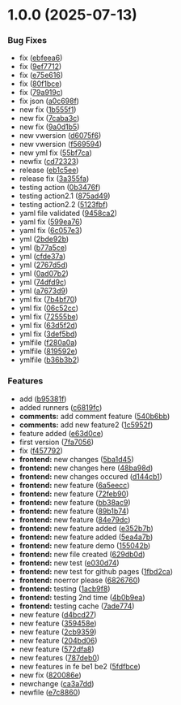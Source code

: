 # 1.0.0 (2025-07-13)


### Bug Fixes

* fix ([ebfeea6](https://github.com/Karnpratik/fellowship-project/commit/ebfeea6cdeec7a3a60279e14276703cc50380b49))
* fix ([9ef7712](https://github.com/Karnpratik/fellowship-project/commit/9ef7712e58ad1f79ce1976f6564fad8a58f3dc7b))
* fix ([e75e616](https://github.com/Karnpratik/fellowship-project/commit/e75e61676e76d0d90d022da89258901f1862e9ff))
* fix ([80f1bce](https://github.com/Karnpratik/fellowship-project/commit/80f1bce2dc2513e8eba5a5a1f26ba5d3b6e2a2ed))
* fix ([79a919c](https://github.com/Karnpratik/fellowship-project/commit/79a919c89619d643e9543de818b8e33436bf814d))
* fix json ([a0c698f](https://github.com/Karnpratik/fellowship-project/commit/a0c698fe4d19a7ea2c2e534b75bd162d90989df2))
* new fix ([1b555f1](https://github.com/Karnpratik/fellowship-project/commit/1b555f178be35ff693f34e8a3c83dcb9dcb02065))
* new fix ([7caba3c](https://github.com/Karnpratik/fellowship-project/commit/7caba3ca6917ce9617b2516bf698416bbd340d10))
* new fix ([9a0d1b5](https://github.com/Karnpratik/fellowship-project/commit/9a0d1b5fba9f8f9a2bbd63e32dbb85b3b0614b33))
* new vwersion ([d6075f6](https://github.com/Karnpratik/fellowship-project/commit/d6075f6d066309a058862fde260ff1d3d25a8948))
* new vwersion ([f569594](https://github.com/Karnpratik/fellowship-project/commit/f5695941d49a2d1ced148680784f1f0558290cc0))
* new yml fix ([55bf7ca](https://github.com/Karnpratik/fellowship-project/commit/55bf7cac64adb7eff6de7822474f5d468b20224e))
* newfix ([cd72323](https://github.com/Karnpratik/fellowship-project/commit/cd723231945cdcacec3cf396df20174f4e1b1847))
* release ([eb1c5ee](https://github.com/Karnpratik/fellowship-project/commit/eb1c5ee661a8dc3df7ab33d4200cb8cecb0b8f5f))
* release fix ([3a355fa](https://github.com/Karnpratik/fellowship-project/commit/3a355faf834dff46c5a2c14740990df6ee862497))
* testing action ([0b3476f](https://github.com/Karnpratik/fellowship-project/commit/0b3476f92191a912d86e1feba882f40d6df306c8))
* testing action2.1 ([875ad49](https://github.com/Karnpratik/fellowship-project/commit/875ad49aace49530707352bc799861b193366b57))
* testing action2.2 ([5123fbf](https://github.com/Karnpratik/fellowship-project/commit/5123fbf674ac568d7d8f433ec43f6294e7cabb6b))
* yaml file validated ([9458ca2](https://github.com/Karnpratik/fellowship-project/commit/9458ca268c51144d94705a702ea5c2f5460dfeb7))
* yaml fix ([599ea76](https://github.com/Karnpratik/fellowship-project/commit/599ea765c181e74c1e6b56ac35d0a4ab149633a1))
* yaml fix ([6c057e3](https://github.com/Karnpratik/fellowship-project/commit/6c057e3da03b0a01a2aca2e6a458a289e1d25e9c))
* yml ([2bde92b](https://github.com/Karnpratik/fellowship-project/commit/2bde92b03507bdb026a031f19682bbb9f4b3293d))
* yml ([b77a5ce](https://github.com/Karnpratik/fellowship-project/commit/b77a5ce7efa8a00e5ec4be00dbe7f0a0326bde7c))
* yml ([cfde37a](https://github.com/Karnpratik/fellowship-project/commit/cfde37a90a7e2ef0fc6592ed2b6a9e2ef0ed9301))
* yml ([2767d5d](https://github.com/Karnpratik/fellowship-project/commit/2767d5d128315d4076c28d541bb4c9171f46dd3d))
* yml ([0ad07b2](https://github.com/Karnpratik/fellowship-project/commit/0ad07b229e2b83006632e84b11258eac587a2618))
* yml ([74dfd9c](https://github.com/Karnpratik/fellowship-project/commit/74dfd9c26f4343be4d8bed16d8f703f967918369))
* yml ([a7673d9](https://github.com/Karnpratik/fellowship-project/commit/a7673d9b262c711f7f16e6aab7351e8b236131b5))
* yml fix ([7b4bf70](https://github.com/Karnpratik/fellowship-project/commit/7b4bf707ab5db8facf54538e22857a4ef26dd532))
* yml fix ([06c52cc](https://github.com/Karnpratik/fellowship-project/commit/06c52cc3c06cc6a000879158da020ceb1595bde2))
* yml fix ([72555be](https://github.com/Karnpratik/fellowship-project/commit/72555be946d622f02936c3bad623148e7eae32a9))
* yml fix ([63d5f2d](https://github.com/Karnpratik/fellowship-project/commit/63d5f2d2a99e0b8a959ba87163e97ca3dce5d15e))
* yml fix ([3def5bd](https://github.com/Karnpratik/fellowship-project/commit/3def5bd5ab04c4351885320f736c2238ece62b9a))
* ymlfile ([f280a0a](https://github.com/Karnpratik/fellowship-project/commit/f280a0a3a3038590f635a9d7a38e22ed8f2234fb))
* ymlfile ([819592e](https://github.com/Karnpratik/fellowship-project/commit/819592e1f59c3fb5c3d80edb0eb98a7b704cb123))
* ymlfile ([b36b3b2](https://github.com/Karnpratik/fellowship-project/commit/b36b3b2937e3fbb119c8015effb14810ad79343f))


### Features

* add ([b95381f](https://github.com/Karnpratik/fellowship-project/commit/b95381f0affffd0738cbf4d46c8b28f47ea3aeba))
* added runners ([c6819fc](https://github.com/Karnpratik/fellowship-project/commit/c6819fc5af83cbf65eb382a75730b22466a19227))
* **comments:** add comment feature ([540b6bb](https://github.com/Karnpratik/fellowship-project/commit/540b6bbddf601900a7f019bd4895a152b9ca7c62))
* **comments:** add new feature2 ([1c5952f](https://github.com/Karnpratik/fellowship-project/commit/1c5952fccd0c882ef4405cf0af4ddb22f8641699))
* feature added ([e63d0ce](https://github.com/Karnpratik/fellowship-project/commit/e63d0ceb5cc17a5a6657e904ee872530d659b5e6))
* first version ([7fa7056](https://github.com/Karnpratik/fellowship-project/commit/7fa70560e6f9366a9f79babd3ca4b4370c67fea1))
* fix ([f457792](https://github.com/Karnpratik/fellowship-project/commit/f4577926b644819293b5b821a63f4c970b092cad))
* **frontend:** new changes ([5ba1d45](https://github.com/Karnpratik/fellowship-project/commit/5ba1d457b004d0a92c8bd3d7bae752e9f3c09f21))
* **frontend:** new changes here ([48ba98d](https://github.com/Karnpratik/fellowship-project/commit/48ba98d6164002a214601abc1da3ce0c1f11a37c))
* **frontend:** new changes occured ([d144cb1](https://github.com/Karnpratik/fellowship-project/commit/d144cb16b6e1b8fa0bf0938f0ac38271e4d741f7))
* **frontend:** new feature ([6a5eecc](https://github.com/Karnpratik/fellowship-project/commit/6a5eeccc1f75532b5adb0ca47b99cf189f2fb762))
* **frontend:** new feature ([72feb90](https://github.com/Karnpratik/fellowship-project/commit/72feb906b6dd0894c6dfa1f51709c54092887012))
* **frontend:** new feature ([bb38ac9](https://github.com/Karnpratik/fellowship-project/commit/bb38ac9b0402b3d53bca4bda2e38986cfbc7ba10))
* **frontend:** new feature ([89b1b74](https://github.com/Karnpratik/fellowship-project/commit/89b1b743c1c448a6ec8e51d61a0358684cef346c))
* **frontend:** new feature ([84e79dc](https://github.com/Karnpratik/fellowship-project/commit/84e79dc690cc5d8efbeb68309aac05bce9a4ee27))
* **frontend:** new feature added ([e352b7b](https://github.com/Karnpratik/fellowship-project/commit/e352b7be9cac5bdc72725529e382e62721df6524))
* **frontend:** new feature added ([5ea4a7b](https://github.com/Karnpratik/fellowship-project/commit/5ea4a7b1a4779309b1b22878143f1a9130cdb791))
* **frontend:** new feature demo ([155042b](https://github.com/Karnpratik/fellowship-project/commit/155042bd5ce7df0a9d3ab6b63be5301dcb985c24))
* **frontend:** new file created ([629db0d](https://github.com/Karnpratik/fellowship-project/commit/629db0d549ebd57020b1e2f0c921c5485e0e0294))
* **frontend:** new test ([e030d74](https://github.com/Karnpratik/fellowship-project/commit/e030d745df03363e0e110c5cb7aba897123f262a))
* **frontend:** new test for github pages ([1fbd2ca](https://github.com/Karnpratik/fellowship-project/commit/1fbd2ca85082e6724133a5ec5f2380ce171a28e1))
* **frontend:** noerror please ([6826760](https://github.com/Karnpratik/fellowship-project/commit/68267604923a425608267d1c64466350a2ffd017))
* **frontend:** testing ([1acb9f8](https://github.com/Karnpratik/fellowship-project/commit/1acb9f8ceb7568f5b8326082bc6466fa8314eef1))
* **frontend:** testing 2nd time ([4b0b9ea](https://github.com/Karnpratik/fellowship-project/commit/4b0b9ea6fb2296daf6dd5abd9c6ed350e067b63e))
* **frontend:** testing cache ([7ade774](https://github.com/Karnpratik/fellowship-project/commit/7ade774995feb86e5ef1900ec8322387c5219c68))
* new feature ([d4bcd27](https://github.com/Karnpratik/fellowship-project/commit/d4bcd2770a71f5869b60647b30c1a4959367804c))
* new feature ([359458e](https://github.com/Karnpratik/fellowship-project/commit/359458e41f72f62da487d4209180178d30cd295d))
* new feature ([2cb9359](https://github.com/Karnpratik/fellowship-project/commit/2cb93598a0ba7dbbe5bfcb5b2a3416506d6ce865))
* new feature ([204bd06](https://github.com/Karnpratik/fellowship-project/commit/204bd06849786cba197109b43d7c2239d8b970eb))
* new feature ([572dfa8](https://github.com/Karnpratik/fellowship-project/commit/572dfa86b57eefb6215127e344696cfe74078fd6))
* new features ([787deb0](https://github.com/Karnpratik/fellowship-project/commit/787deb02a586398cc70297913dcd6c0b3b0fe176))
* new features in fe be1 be2 ([5fdfbce](https://github.com/Karnpratik/fellowship-project/commit/5fdfbce83137a2f7c58a25e8076e61866cdc6ddc))
* new fix ([820086e](https://github.com/Karnpratik/fellowship-project/commit/820086eb90aa91e01218c23e74106f94bdfcd154))
* newchange ([ca3a7dd](https://github.com/Karnpratik/fellowship-project/commit/ca3a7dd034f2c7c08e99490c7898e53cd6211674))
* newfile ([e7c8860](https://github.com/Karnpratik/fellowship-project/commit/e7c8860be091daf4ea32cbdc73d5351c6226a43f))
